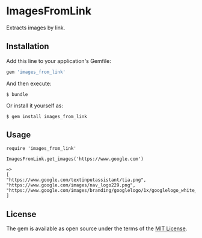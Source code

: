# ImagesFromLink

Extracts images by link.

## Installation

Add this line to your application's Gemfile:

```ruby
gem 'images_from_link'
```

And then execute:

    $ bundle

Or install it yourself as:

    $ gem install images_from_link

## Usage

```
require 'images_from_link'
  
ImagesFromLink.get_images('https://www.google.com')
 
=>
[
"https://www.google.com/textinputassistant/tia.png",
"https://www.google.com/images/nav_logo229.png",
"https://www.google.com/images/branding/googlelogo/1x/googlelogo_white_background_color_272x92dp.png"
]
```

## License

The gem is available as open source under the terms of the [MIT License](http://opensource.org/licenses/MIT).


